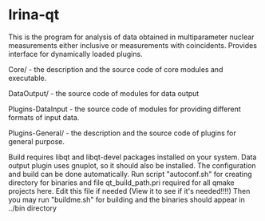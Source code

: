 Irina-qt
===========
This is the program for analysis of data obtained in multiparameter
nuclear measurements either inclusive or measurements with coincidents.
Provides interface for dynamically loaded plugins.

Core/ - the description and the source code of core modules and executable.

DataOutput/ - the source code of modules for data output

Plugins-DataInput - the source code of modules for providing different
      formats of input data.

Plugins-General/ - the description and the source code of plugins
      for general purpose.

Build requires libqt and libqt-devel packages installed on your system.
Data output plugin uses gnuplot, so it should also be installed.
The configuration and build can be done automatically.
Run script "autoconf.sh" for creating directory for binaries
and file qt_build_path.pri required for all qmake projects here.
Edit this file if needed (View it to see if it's needed!!!!)
Then you may run "buildme.sh" for building 
and the binaries should appear in ../bin directory

